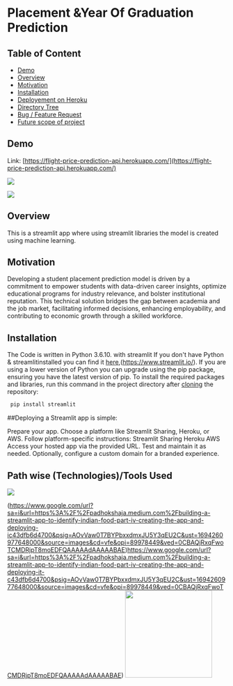# Placement &Year Of Graduation Prediction

## Table of Content
  * [Demo](#demo)
  * [Overview](#overview)
  * [Motivation](#motivation)
  * [Installation](#installation)
  * [Deployement on Heroku](#deployement-on-heroku)
  * [Directory Tree](#directory-tree)
  * [Bug / Feature Request](#bug---feature-request)
  * [Future scope of project](#future-scope)


## Demo
Link: [https://flight-price-prediction-api.herokuapp.com/](https://flight-price-prediction-api.herokuapp.com/)

[![](https://i.imgur.com/R1g2wvC.png)](https://flight-price-prediction-api.herokuapp.com/)

[![](https://i.imgur.com/p0aeL6c.png)](https://flight-price-prediction-api.herokuapp.com/)

## Overview
This is a streamlit app where using streamlit libraries the model is created using machine learning.

## Motivation
Developing a student placement prediction model is driven by a commitment to empower students with data-driven career insights, optimize educational programs for industry relevance, and bolster institutional reputation. This technical solution bridges the gap between academia and the job market, facilitating informed decisions, enhancing employability, and contributing to economic growth through a skilled workforce.

## Installation
The Code is written in Python 3.6.10. with streamlit  If you don't have Python & streamlitinstalled you can find it [here](https://www.python.org/downloads/),(https://www.streamlit.io/). If you are using a lower version of Python you can upgrade using the pip package, ensuring you have the latest version of pip. To install the required packages and libraries, run this command in the project directory after [cloning](https://www.howtogeek.com/451360/how-to-clone-a-github-repository/) the repository:
```bash
 pip install streamlit
```
##Deploying a Streamlit app is simple:

Prepare your app.
Choose a platform like Streamlit Sharing, Heroku, or AWS.
Follow platform-specific instructions:
Streamlit Sharing
Heroku
AWS
Access your hosted app via the provided URL. Test and maintain it as needed.
Optionally, configure a custom domain for a branded experience.




## Path wise (Technologies)/Tools Used

![](https://forthebadge.com/images/badges/made-with-python.svg)

(https://www.google.com/url?sa=i&url=https%3A%2F%2Fpadhokshaja.medium.com%2Fbuilding-a-streamlit-app-to-identify-indian-food-part-iv-creating-the-app-and-deploying-ic43dfb6d4700&psig=AOvVaw0T7BYPbxxdmxJU5Y3qEU2C&ust=1694260977648000&source=images&cd=vfe&opi=89978449&ved=0CBAQjRxqFwoTCMDRjpT8moEDFQAAAAAdAAAAABAE)https://www.google.com/url?sa=i&url=https%3A%2F%2Fpadhokshaja.medium.com%2Fbuilding-a-streamlit-app-to-identify-indian-food-part-iv-creating-the-app-and-deploying-it-c43dfb6d4700&psig=AOvVaw0T7BYPbxxdmxJU5Y3qEU2C&ust=1694260977648000&source=images&cd=vfe&opi=89978449&ved=0CBAQjRxqFwoTCMDRjpT8moEDFQAAAAAdAAAAABAE)  [<img target="_blank" src="https://scikit-learn.org/stable/_static/scikit-learn-logo-small.png" width=200>](https://scikit-learn.org/stable/) 


